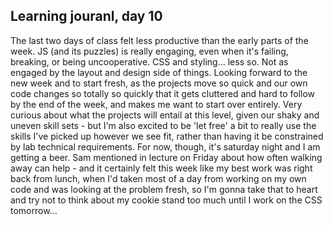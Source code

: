## Learning jouranl, day 10

The last two days of class felt less productive than the early parts of the week. JS (and its puzzles) is really engaging, even when it's failing, breaking, or being uncooperative. CSS and styling... less so. Not as engaged by the layout and design side of things. Looking forward to the new week and to start fresh, as the projects move so quick and our own code changes so totally so quickly that it gets cluttered and hard to follow by the end of the week, and makes me want to start over entirely. Very curious about what the projects will entail at this level, given our shaky and uneven skill sets - but I'm also excited to be 'let free' a bit to really use the skills I've picked up however we see fit, rather than having it be constrained by lab technical requirements. For now, though, it's saturday night and I am getting a beer. Sam mentioned in lecture on Friday about how often walking away can help - and it certainly felt this week like my best work was right back from lunch, when I'd taken most of a day from working on my own code and was looking at the problem fresh, so I'm gonna take that to heart and try not to think about my cookie stand too much until I work on the CSS tomorrow...

